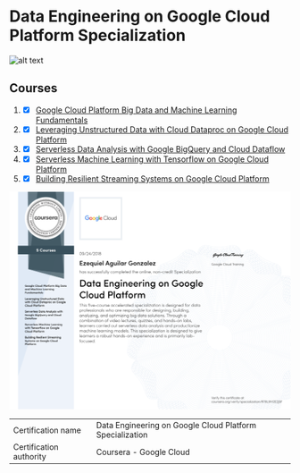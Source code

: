 # Data Engineering on Google Cloud Platform Specialization
![alt text](https://cloud.google.com/_static/5b514b28c7/images/cloud/cloud-logo.svg "Google Cloud")

## Courses
1. - [x] [Google Cloud Platform Big Data and Machine Learning Fundamentals](https://github.com/skielosky/google-data-engineering-on-google-cloud-platform/tree/master/01-google-cloud-platform-big-data-and-machine-learning-fundamentals)
2. - [x] [Leveraging Unstructured Data with Cloud Dataproc on Google Cloud Platform](https://github.com/skielosky/google-data-engineering-on-google-cloud-platform/tree/master/02-leveraging-unstructured-data-with-cloud-dataproc-on-google-cloud-platform)
3. - [x] [Serverless Data Analysis with Google BigQuery and Cloud Dataflow](https://github.com/skielosky/google-data-engineering-on-google-cloud-platform/tree/master/03-serverless-data-analysis-with-google-bigQuery-and-cloud-dataflow)
4. - [x] [Serverless Machine Learning with Tensorflow on Google Cloud Platform](https://github.com/skielosky/google-data-engineering-on-google-cloud-platform/tree/master/04-serverless-machine-learning-with-tensorflow-on-google-cloud-platform)
5. - [x] [Building Resilient Streaming Systems on Google Cloud Platform](https://github.com/skielosky/google-data-engineering-on-google-cloud-platform/tree/master/05-building-resilient-streaming-systems-on-google-cloud-platform)

![Certificate](00-ezequiel-aguilar-gonzalez-data-engineering-on-google-cloud-Platform-specialization.png)

|  |  |
| --- | --- |
|Certification name|Data Engineering on Google Cloud Platform Specialization|
|Certification authority|Coursera - Google Cloud|
